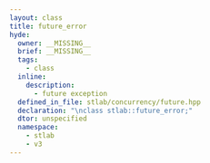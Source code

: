 ```yaml
---
layout: class
title: future_error
hyde:
  owner: __MISSING__
  brief: __MISSING__
  tags:
    - class
  inline:
    description:
      - future exception
  defined_in_file: stlab/concurrency/future.hpp
  declaration: "\nclass stlab::future_error;"
  dtor: unspecified
  namespace:
    - stlab
    - v3
---
```

